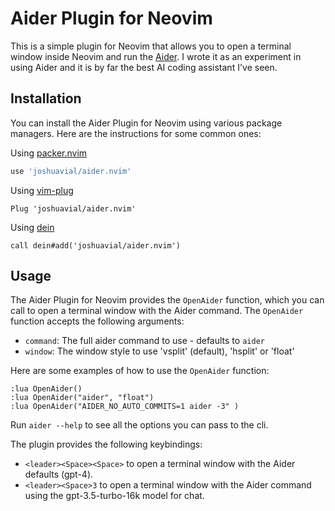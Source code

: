 # Aider Plugin for Neovim

This is a simple plugin for Neovim that allows you to open a terminal window inside Neovim and run the [Aider](https://github.com/paul-gauthier/aider). I wrote it as an experiment in using Aider and it is by far the best AI coding assistant I've seen.

## Installation

You can install the Aider Plugin for Neovim using various package managers. Here are the instructions for some common ones:

Using [packer.nvim](https://github.com/wbthomason/packer.nvim)

```lua
use 'joshuavial/aider.nvim'
```

Using [vim-plug](https://github.com/junegunn/vim-plug)

```vim
Plug 'joshuavial/aider.nvim'
```

Using [dein](https://github.com/Shougo/dein.vim)

```viml
call dein#add('joshuavial/aider.nvim')
```

## Usage

The Aider Plugin for Neovim provides the `OpenAider` function, which you can call to open a terminal window with the Aider command. The `OpenAider` function accepts the following arguments:

- `command`: The full aider command to use - defaults to `aider`
- `window`: The window style to use 'vsplit' (default), 'hsplit' or 'float'

Here are some examples of how to use the `OpenAider` function:

```vim
:lua OpenAider() 
:lua OpenAider("aider", "float") 
:lua OpenAider("AIDER_NO_AUTO_COMMITS=1 aider -3" )
```

Run `aider --help` to see all the options you can pass to the cli.

The plugin provides the following keybindings:

- `<leader><Space><Space>` to open a terminal window with the Aider defaults (gpt-4).
- `<leader><Space>3` to open a terminal window with the Aider command using the gpt-3.5-turbo-16k model for chat.
